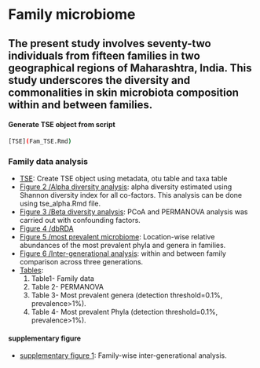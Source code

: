 # Family microbiome
## The present study involves seventy-two individuals from fifteen families in two geographical regions of Maharashtra, India. This study underscores the diversity and commonalities in skin microbiota composition within and between families. ##

#### Generate TSE object from script
```bash
[TSE](Fam_TSE.Rmd)
```
### Family data analysis

- [TSE](fam_TSE.Rmd): Create TSE object using metadata, otu table and taxa table
- [Figure 2 /Alpha diversity analysis](tse_alpha.md): alpha diversity estimated using Shannon diversity index for all co-factors. This analysis can be done using tse_alpha.Rmd file. 
- [Figure 3 /Beta diversity analysis](tse_beta.md): PCoA and PERMANOVA analysis was carried out with confounding factors.
- [Figure 4 /dbRDA](RDA.md)
- [Figure 5 /most prevalent microbiome](tse_core.md): Location-wise relative abundances of the most prevalent phyla and genera in families.
- [Figure 6 /Inter-generational analysis](Intergeneration_analysis.md): within and between family comparison across three generations.
- [Tables](tables.md): 
   1. Table1- Family data
   2. Table 2- PERMANOVA
   3. Table 3- Most prevalent genera (detection threshold=0.1%, prevalence>1%).
   4. Table 4-  Most prevalent Phyla (detection threshold=0.1%, prevalence>1%).

#### supplementary figure
- [supplementary figure 1](supplimentory.md): Family-wise inter-generational analysis.
